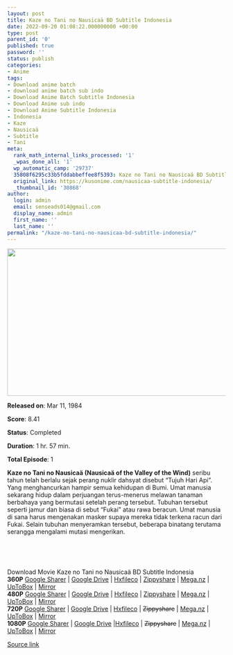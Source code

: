 ```yaml
---
layout: post
title: Kaze no Tani no Nausicaä BD Subtitle Indonesia
date: 2022-09-20 01:08:22.000000000 +00:00
type: post
parent_id: '0'
published: true
password: ''
status: publish
categories:
- Anime
tags:
- Download anime batch
- download anime batch sub indo
- Download Anime Batch Subtitle Indonesia
- Download Anime sub indo
- Download Anime Subtitle Indonesia
- Indonesia
- Kaze
- Nausicaä
- Subtitle
- Tani
meta:
  rank_math_internal_links_processed: '1'
  _wpas_done_all: '1'
  wp_automatic_camp: '29737'
  35808f6295c33b5fddabbeffee8f5393: Kaze no Tani no Nausicaä BD Subtitle Indonesia
  original_link: https://kusonime.com/nausicaa-subtitle-indonesia/
  _thumbnail_id: '30868'
author:
  login: admin
  email: senseads014@gmail.com
  display_name: admin
  first_name: ''
  last_name: ''
permalink: "/kaze-no-tani-no-nausicaa-bd-subtitle-indonesia/"
---
```

<p><img width="543" height="340" src="{{ site.baseurl }}/assets/2022/09/Kaze-no-Tani-no-Nausicaa-543x340.jpg" class="attachment-thumb-large size-thumb-large wp-post-image" alt="" loading="lazy" title="Kaze no Tani no Nausicaä BD Subtitle Indonesia" srcset="https://kusonime.com/wp-content/uploads/2021/01/Kaze-no-Tani-no-Nausicaa-543x340.jpg 543w, https://kusonime.com/wp-content/uploads/2021/01/Kaze-no-Tani-no-Nausicaa-300x188.jpg 300w, https://kusonime.com/wp-content/uploads/2021/01/Kaze-no-Tani-no-Nausicaa-768x481.jpg 768w, https://kusonime.com/wp-content/uploads/2021/01/Kaze-no-Tani-no-Nausicaa-520x326.jpg 520w, https://kusonime.com/wp-content/uploads/2021/01/Kaze-no-Tani-no-Nausicaa.jpg 1000w" sizes="(max-width: 543px) 100vw, 543px" />
<p><b>Released on</b>: Mar 11, 1984</p>
<p>
<p><b>Score</b>: 8.41</p>
<p>
<p><b>Status</b>: Completed</p>
<p>
<p><b>Duration</b>: 1 hr. 57 min.</p>
<p>
<p><b>Total Episode</b>: 1</p>
<p>
<p><strong>Kaze no Tani no Nausicaä (Nausicaä of the Valley of the Wind)</strong> seribu tahun telah berlalu sejak perang nuklir dahsyat disebut “Tujuh Hari Api”. Yang menghancurkan hampir semua kehidupan di Bumi. Umat manusia sekarang hidup dalam perjuangan terus-menerus melawan tanaman berbahaya yang bermutasi setelah perang tersebut. Tubuhan tersebut seperti jamur dan biasa di sebut “Fukai” atau rawa beracun. Umat manusia di sana harus mengenakan masker supaya mereka tidak terkena racun dari Fukai. Selain tubuhan menyeramkan tersebut, beberapa binatang terutama serangga mengalami mutasi mengerikan.</p>
<p>
<p> </p>
<p>
<p> </p>
<p>
<div class="smokeddl">
<div class="smokettl">Download Movie Kaze no Tani no Nausicaä BD Subtitle Indonesia</div>
<div class="smokeurl"><strong>360P</strong> <a href="https://acefile.co/f/35249911/kusonime-nausika-dari-lembah-angin-bd-360p-rar" target="_blank" rel="noopener noreferrer">Google Sharer</a> | <a href="https://drive.google.com/uc?export=download&amp;id=1-hA6vNe2ZGWXhfC6nvUzTv1K_s1KEaOm" target="_blank" rel="noopener noreferrer">Google Drive</a> | <a href="https://hxfile.co/zhnhpun7jr1x" target="_blank" rel="noopener">Hxfileco</a> | <a href="https://www58.zippyshare.com/v/s5skxbtZ/file.html" target="_blank" rel="noopener">Zippyshare</a> | <a href="https://mega.nz/file/GslzQIpa#hw1ZlqJ4eHJ6v093L6LcuzveHIqFd1RdlYTQXd4E_No" target="_blank" rel="noopener noreferrer">Mega.nz</a> | <a href="https://uptobox.com/655hen5nn1bu" target="_blank" rel="noopener noreferrer">UpToBox</a> | <a href="https://mirrorace.org/m/5Kxxd" target="_blank" rel="noopener noreferrer">Mirror</a></div>
<div class="smokeurl"><strong>480P</strong> <a href="https://acefile.co/f/35249914/kusonime-nausika-dari-lembah-angin-bd-480p-rar" target="_blank" rel="noopener noreferrer">Google Sharer</a> | <a href="https://drive.google.com/uc?export=download&amp;id=1jryNPS4Rt_dIhXNkAidC3A92hLRbwgD1" target="_blank" rel="noopener noreferrer">Google Drive</a> | <a href="https://hxfile.co/ovgba3wh4f4q" target="_blank" rel="noopener">Hxfileco</a> | <a href="https://www4.zippyshare.com/v/bh8pXhJt/file.html" target="_blank" rel="noopener">Zippyshare</a> | <a href="https://mega.nz/file/il0XTQSL#3DSDbMN1MwpygBIf91sPQjC3cu-XBWNkNxkEl0_tGXY" target="_blank" rel="noopener noreferrer">Mega.nz</a> | <a href="https://uptobox.com/1grkbopvj3ti" target="_blank" rel="noopener noreferrer">UpToBox</a> | <a href="https://mirrorace.org/m/5Kxxf" target="_blank" rel="noopener noreferrer">Mirror</a></div>
<div class="smokeurl"><strong>720P</strong> <a href="https://acefile.co/f/35249915/kusonime-nausika-dari-lembah-angin-bd-720p-rar" target="_blank" rel="noopener noreferrer">Google Sharer</a> | <a href="https://drive.google.com/uc?export=download&amp;id=19k-w-Kgj5CqzdGsxulB1pavvWX7u6ZSk" target="_blank" rel="noopener noreferrer">Google Drive</a> | <a href="https://hxfile.co/na1rr4nw2i5i" target="_blank" rel="noopener">Hxfileco</a> | <del datetime="2019-10-08T03:34:01+00:00">Zippyshare</del> | <a href="https://mega.nz/file/uwkVCAQK#nkAF9fl_2NLZPiJjAzgPTycCn6eIwX6mjEnweihcd58" target="_blank" rel="noopener noreferrer">Mega.nz</a> | <a href="https://uptobox.com/9wv6yzii7m9i" target="_blank" rel="noopener noreferrer">UpToBox</a> | <a href="https://mirrorace.org/m/3IFak" target="_blank" rel="noopener noreferrer">Mirror</a></div>
<div class="smokeurl"><strong>1080P</strong> <a href="https://acefile.co/f/35249917/kusonime-nausika-dari-lembah-angin-bd-1080p-rar" target="_blank" rel="noopener noreferrer">Google Sharer</a> | <a href="https://drive.google.com/uc?export=download&amp;id=1-IMXuKXNZLY3QFg5NV2O0t3zaVM5UeNo" target="_blank" rel="noopener noreferrer">Google Drive</a> |<a href="https://hxfile.co/18kfoxd0z8ap" target="_blank" rel="noopener">Hxfileco</a> | <del datetime="2019-10-08T03:34:01+00:00">Zippyshare</del> | <a href="https://mega.nz/file/O10FHaZC#SwHWAkv6JkZcV_87pOz84ZYJpYVsdpC90Kih4BWtpxc" target="_blank" rel="noopener noreferrer">Mega.nz</a> | <a href="https://uptobox.com/7qsu17mvroxu" target="_blank" rel="noopener noreferrer">UpToBox</a> | <a href="https://mirrorace.org/m/3IFao" target="_blank" rel="noopener noreferrer">Mirror</a></div>
</div>
<p><a href="https://kusonime.com/nausicaa-subtitle-indonesia/">Source link </a></p>
